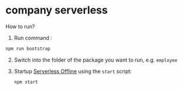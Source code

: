 # company serverless

How to run?
1. Run command : 
```sh
npm run bootstrap
```
2. Switch into the folder of the package you want to run, e.g.
`employee`

3. Startup [Serverless Offline](https://github.com/dherault/serverless-offline) using the `start` script:
   ```sh
   npm start
   ```